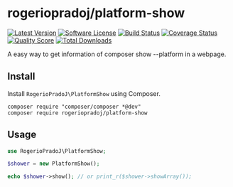 rogeriopradoj/platform-show
===========================

[![Latest Version](https://img.shields.io/github/release/rogeriopradoj/platform-show.svg?style=flat-square)](https://github.com/rogeriopradoj/platform-show/releases)
[![Software License](https://img.shields.io/badge/license-MIT-brightgreen.svg?style=flat-square)](LICENSE.md)
[![Build Status](https://img.shields.io/travis/rogeriopradoj/platform-show/master.svg?style=flat-square)](https://travis-ci.org/rogeriopradoj/platform-show)
[![Coverage Status](https://img.shields.io/scrutinizer/coverage/g/rogeriopradoj/platform-show.svg?style=flat-square)](https://scrutinizer-ci.com/g/rogeriopradoj/platform-show/code-structure)
[![Quality Score](https://img.shields.io/scrutinizer/g/rogeriopradoj/platform-show.svg?style=flat-square)](https://scrutinizer-ci.com/g/rogeriopradoj/platform-show)
[![Total Downloads](https://img.shields.io/packagist/dt/rogeriopradoj/platform-show.svg?style=flat-square)](https://packagist.org/packages/rogeriopradoj/platform-show)

A easy way to get information of composer show --platform in a webpage.

Install
-------

Install `RogerioPradoJ\PlatformShow` using Composer.

```
composer require "composer/composer *@dev"
composer require rogeriopradoj/platform-show
```

Usage
-----------

```php
use RogerioPradoJ\PlatformShow;

$shower = new PlatformShow();

echo $shower->show(); // or print_r($shower->showArray());

```
